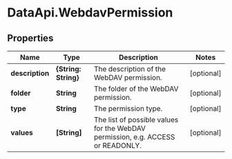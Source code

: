 # DataApi.WebdavPermission

## Properties

Name | Type | Description | Notes
------------ | ------------- | ------------- | -------------
**description** | **{String: String}** | The description of the WebDAV permission. | [optional] 
**folder** | **String** | The folder of the WebDAV permission. | [optional] 
**type** | **String** | The permission type. | [optional] 
**values** | **[String]** | The list of possible values for the WebDAV permission, e.g. ACCESS or READONLY. | [optional] 


